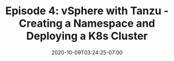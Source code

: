 ---
title: "Episode 4: vSphere with Tanzu - Creating a Namespace and Deploying a K8s Cluster"
date: 2020-10-09T03:24:25-07:00
weight: 5000

---